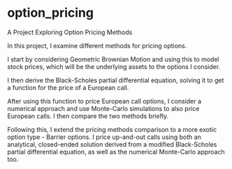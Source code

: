 # option_pricing
A Project Exploring Option Pricing Methods

In this project, I examine different methods for pricing options.

I start by considering Geometric Brownian Motion and using this to model stock prices, which will be the underlying assets to the options I consider.

I then derive the Black-Scholes partial differential equation, solving it to get a function for the price of a European call.

After using this function to price European call options, I consider a numerical approach and use Monte-Carlo simulations to also price European calls. I then compare the two methods briefly.

Following this, I extend the pricing methods comparison to a more exotic option type - Barrier options. I price up-and-out calls using both an analytical, closed-ended solution derived from a modified Black-Scholes partial differential equation, as well as the numerical Monte-Carlo approach too. 

